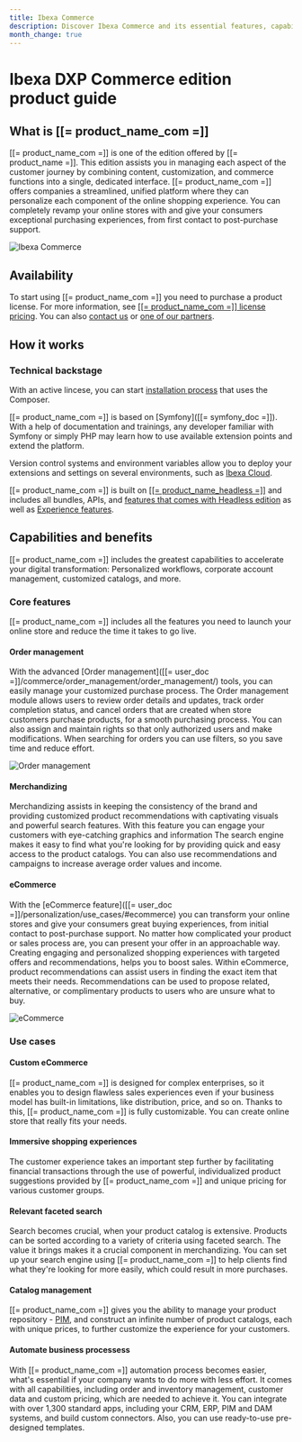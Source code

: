 ```yaml
---
title: Ibexa Commerce
description: Discover Ibexa Commerce and its essential features, capabilities and benefits.
month_change: true
---
```


# Ibexa DXP Commerce edition product guide

## What is [[= product_name_com =]]

[[= product_name_com =]] is one of the edition offered by [[= product_name =]].
This edition assists you in managing each aspect of the customer journey by combining content, customization, and commerce functions into a single, dedicated interface.
[[= product_name_com =]] offers companies a streamlined, unified platform where they can personalize each component of the online shopping experience.
You can completely revamp your online stores with and give your consumers exceptional purchasing experiences, from first contact to post-purchase support.

![Ibexa Commerce](ibexa_commerce.png)

## Availability

To start using [[= product_name_com =]] you need to purchase a product license.
For more information, see [[[= product_name_com =]] license pricing](https://www.ibexa.co/products/pricing?tab=3).
You can also [contact us](https://www.ibexa.co/about-ibexa/contact-us) or [one of our partners](https://www.ibexa.co/partners).

## How it works

### Technical backstage

With an active lincese, you can start [installation process](install_ibexa_dxp.md) that uses the Composer.

[[= product_name_com =]] is based on [Symfony]([[= symfony_doc =]]). With a help of documentation and trainings, any developer familiar with Symfony or simply PHP may learn how to use available extension points and extend the platform.

Version control systems and environment variables allow you to deploy your extensions and settings on several environments, such as [Ibexa Cloud](ibexa_cloud_guide.md).

[[= product_name_com =]] is built on [[[= product_name_headless =]]](headless.md) and includes all bundles, APIs, and [features that comes with Headless edition](headless.md#core-features) as well as [Experience features](experience.md#core_features).

## Capabilities and benefits

[[= product_name_com =]] includes the greatest capabilities to accelerate your digital transformation: Personalized workflows, corporate account management, customized catalogs, and more.

### Core features

[[= product_name_com =]] includes all the features you need to launch your online store and reduce the time it takes to go live.

#### Order management

With the advanced [Order management]([[= user_doc =]]/commerce/order_management/order_management/) tools, you can easily manage your customized purchase process.
The Order management module allows users to review order details and updates, track order completion status, and cancel orders that are created when store customers purchase products, for a smooth purchasing process.
You can also assign and maintain rights so that only authorized users and make modifications.
When searching for orders you can use filters, so you save time and reduce effort.

![Order management](order_management.png)

#### Merchandizing

Merchandizing assists in keeping the consistency of the brand and providing customized product recommendations with captivating visuals and powerful search features. 
With this feature you can engage your customers with eye-catching graphics and information
The search engine makes it easy to find what you're looking for by providing quick and easy access to the product catalogs.
You can also use recommendations and campaigns to increase average order values and income.

#### eCommerce

With the [eCommerce feature]([[= user_doc =]]/personalization/use_cases/#ecommerce) you can transform your online stores and give your consumers great buying experiences, from initial contact to post-purchase support.
No matter how complicated your product or sales process are, you can present your offer in an approachable way.
Creating engaging and personalized shopping experiences with targeted offers and recommendations, helps you to boost sales.
Within eCommerce, product recommendations can assist users in finding the exact item that meets their needs.
Recommendations can be used to propose related, alternative, or complimentary products to users who are unsure what to buy.

![eCommerce](ecommerce.png)

### Use cases

#### Custom eCommerce

[[= product_name_com =]] is designed for complex enterprises, so it enables you to design flawless sales experiences even if your business model has built-in limitations, like distribution, price, and so on. Thanks to this, [[= product_name_com =]] is fully customizable.
You can create online store that really fits your needs.

#### Immersive shopping experiences

The customer experience takes an important step further by facilitating financial transactions through the use of powerful, individualized product suggestions provided by [[= product_name_com =]] and unique pricing for various customer groups.

#### Relevant faceted search

Search becomes crucial, when your product catalog is extensive.
Products can be sorted according to a variety of criteria using faceted search.
The value it brings makes it a crucial component in merchandizing. You can set up your search engine using [[= product_name_com =]] to help clients find what they're looking for more easily, which could result in more purchases.

#### Catalog management

[[= product_name_com =]] gives you the ability to manage your product repository - [PIM](pim_guide.md), and construct an infinite number of product catalogs, each with unique prices, to further customize the experience for your customers.

#### Automate business processess

With [[= product_name_com =]] automation process becomes easier, what's essential if your company wants to do more with less effort. 
It comes with all capabilities, including order and inventory management, customer data and custom pricing, which are needed to achieve it.
You can integrate with over 1,300 standard apps, including your CRM, ERP, PIM and DAM systems, and build custom connectors.
Also, you can use ready-to-use pre-designed templates.